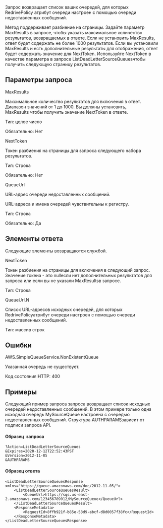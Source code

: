 Запрос возвращает список ваших очередей, для которых RedrivePolicy атрибут очереди настроен с помощью очереди недоставленных сообщений.

Метод поддерживает разбиение на страницы. Задайте параметр MaxResults в запросе, чтобы указать максимальное количество результатов, возвращаемых в ответе. Если не установить MaxResults, ответ будет содержать не более 1000 результатов. Если вы установили MaxResults и есть дополнительные результаты для отображения, ответ будет содержать значение для NextToken. Используйте NextToken в качестве параметра в запросе ListDeadLetterSourceQueuesчтобы получить следующую страницу результатов.

## Параметры запроса

MaxResults

Максимальное количество результатов для включения в ответ. Диапазон значений от 1 до 1000. Вы должны установить, MaxResults чтобы получить значение NextToken в ответе.

Тип: целое число

Обязательно: Нет

NextToken

Токен разбиения на страницы для запроса следующего набора результатов.

Тип: Строка

Обязательно: Нет

QueueUrl

URL-адрес очереди недоставленных сообщений.

URL-адреса и имена очередей чувствительны к регистру.

Тип: Строка

Обязательно: Да

## Элементы ответа

Следующие элементы возвращаются службой.

NextToken

Токен разбиения на страницы для включения в следующий запрос. Значение токена - это nullесли нет дополнительных результатов для запроса или если вы не указали MaxResultsв запросе.

Тип: Строка

QueueUrl.N

Список URL-адресов исходных очередей, для которых RedrivePolicyатрибут очереди настроен с помощью очереди недоставленных сообщений.

Тип: массив строк

## Ошибки

AWS.SimpleQueueService.NonExistentQueue

Указанная очередь не существует.

Код состояния HTTP: 400

## Примеры

Следующий пример запроса запроса возвращает список исходных очередей недоставленных сообщений. В этом примере только одна исходная очередь MySourceQueue настроена с очередью недоставленных сообщений. Структура AUTHPARAMSзависит от подписи запроса API.

#### Образец  запроса

```
?Action=ListDeadLetterSourceQueues
&Expires=2020-12-12T22:52:43PST
&Version=2012-11-05
&AUTHPARAMS
```

#### Образец ответа

```
<ListDeadLetterSourceQueuesResponse xmlns="https://queue.amazonaws.com/doc/2012-11-05/">
    <ListDeadLetterSourceQueuesResult>
        <QueueUrl>https://sqs.us-east-2.amazonaws.com/123456789012/MySourceQueue</QueueUrl>
    </ListDeadLetterSourceQueuesResult>
    <ResponseMetadata>
        <RequestId>8ffb921f-b85e-53d9-abcf-d8d0057f38fc</RequestId>
    </ResponseMetadata>
</ListDeadLetterSourceQueuesResponse>
```
